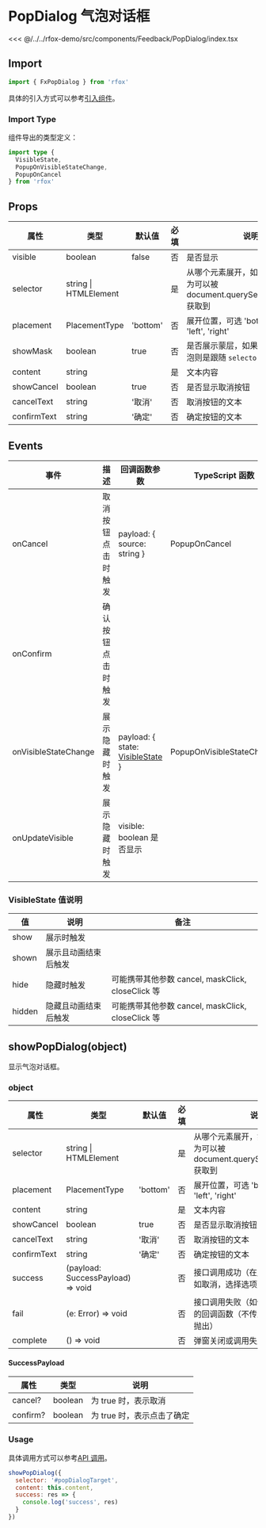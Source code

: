 # PopDialog 气泡对话框

<CodeDemo name="PopDialog">

<<< @/../../rfox-demo/src/components/Feedback/PopDialog/index.tsx

</CodeDemo>

## Import

```js
import { FxPopDialog } from 'rfox'
```

具体的引入方式可以参考[引入组件](../guide/import.md)。

### Import Type

组件导出的类型定义：

```ts
import type {
  VisibleState,
  PopupOnVisibleStateChange,
  PopupOnCancel
} from 'rfox'
```

## Props

| 属性        | 类型                  | 默认值   | 必填 | 说明                                                                              |
| ----------- | --------------------- | -------- | ---- | --------------------------------------------------------------------------------- |
| visible     | boolean               | false    | 否   | 是否显示                                                                          |
| selector    | string \| HTMLElement |          | 是   | 从哪个元素展开，如果是 string，则为可以被 document.querySelector(selector) 获取到 |
| placement   | PlacementType         | 'bottom' | 否   | 展开位置，可选 'bottom', 'top', 'left', 'right'                                   |
| showMask    | boolean               | true     | 否   | 是否展示蒙层，如果设置不展示，气泡则是跟随 `selector` 对应的元素                  |
| content     | string                |          | 是   | 文本内容                                                                          |
| showCancel  | boolean               | true     | 否   | 是否显示取消按钮                                                                  |
| cancelText  | string                | '取消'   | 否   | 取消按钮的文本                                                                    |
| confirmText | string                | '确定'   | 否   | 确定按钮的文本                                                                    |

## Events

| 事件                 | 描述               | 回调函数参数                                                           | TypeScript 函数           |
| -------------------- | ------------------ | ---------------------------------------------------------------------- | ------------------------- |
| onCancel             | 取消按钮点击时触发 | payload: { source: string }                                            | PopupOnCancel             |
| onConfirm            | 确认按钮点击时触发 |                                                                        |
| onVisibleStateChange | 展示隐藏时触发     | payload: { state: [VisibleState](./PopDialog.md#visiblestate-值说明) } | PopupOnVisibleStateChange |
| onUpdateVisible      | 展示隐藏时触发     | visible: boolean 是否显示                                              |                           |

### VisibleState 值说明

| 值     | 说明                 | 备注                                              |
| ------ | -------------------- | ------------------------------------------------- |
| show   | 展示时触发           |                                                   |
| shown  | 展示且动画结束后触发 |                                                   |
| hide   | 隐藏时触发           | 可能携带其他参数 cancel, maskClick, closeClick 等 |
| hidden | 隐藏且动画结束后触发 | 可能携带其他参数 cancel, maskClick, closeClick 等 |

## showPopDialog(object)

显示气泡对话框。

### object

| 属性        | 类型                              | 默认值   | 必填 | 说明                                                                              |
| ----------- | --------------------------------- | -------- | ---- | --------------------------------------------------------------------------------- |
| selector    | string \| HTMLElement             |          | 是   | 从哪个元素展开，如果是 string，则为可以被 document.querySelector(selector) 获取到 |
| placement   | PlacementType                     | 'bottom' | 否   | 展开位置，可选 'bottom', 'top', 'left', 'right'                                   |
| content     | string                            |          | 是   | 文本内容                                                                          |
| showCancel  | boolean                           | true     | 否   | 是否显示取消按钮                                                                  |
| cancelText  | string                            | '取消'   | 否   | 取消按钮的文本                                                                    |
| confirmText | string                            | '确定'   | 否   | 确定按钮的文本                                                                    |
| success     | (payload: SuccessPayload) => void |          | 否   | 接口调用成功（在用户做出选择后，如取消，选择选项）的回调函数                      |
| fail        | (e: Error) => void                |          | 否   | 接口调用失败（如传入错误的参数）的回调函数（不传入 fail 遇错误直接抛出）          |
| complete    | () => void                        |          | 否   | 弹窗关闭或调用失败的回调函数                                                      |

#### SuccessPayload

| 属性     | 类型    | 说明                       |
| -------- | ------- | -------------------------- |
| cancel?  | boolean | 为 true 时，表示取消       |
| confirm? | boolean | 为 true 时，表示点击了确定 |

### Usage

具体调用方式可以参考[API 调用](../guide/import.md#api-调用)。

```js
showPopDialog({
  selector: '#popDialogTarget',
  content: this.content,
  success: res => {
    console.log('success', res)
  }
})
```
